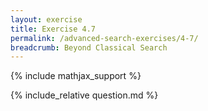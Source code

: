 ```yaml
---
layout: exercise
title: Exercise 4.7
permalink: /advanced-search-exercises/4-7/
breadcrumb: Beyond Classical Search
---
```


{% include mathjax_support %}

<div><i class="arrow-up loader" data-chapter="advanced-search-exercises" data-exercise="ex_7" data-rating="0"></i></div>
{% include_relative question.md %}
